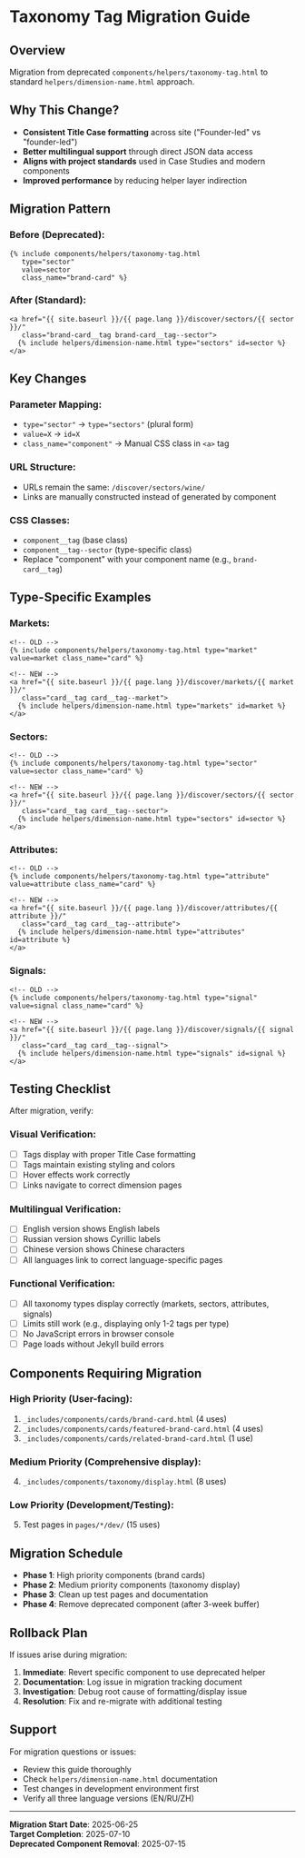 # Taxonomy Tag Migration Guide

## Overview
Migration from deprecated `components/helpers/taxonomy-tag.html` to standard `helpers/dimension-name.html` approach.

## Why This Change?
- **Consistent Title Case formatting** across site ("Founder-led" vs "founder-led")
- **Better multilingual support** through direct JSON data access
- **Aligns with project standards** used in Case Studies and modern components
- **Improved performance** by reducing helper layer indirection

## Migration Pattern

### **Before (Deprecated):**
```liquid
{% include components/helpers/taxonomy-tag.html
   type="sector"
   value=sector
   class_name="brand-card" %}
```

### **After (Standard):**
```liquid
<a href="{{ site.baseurl }}/{{ page.lang }}/discover/sectors/{{ sector }}/" 
   class="brand-card__tag brand-card__tag--sector">
  {% include helpers/dimension-name.html type="sectors" id=sector %}
</a>
```

## Key Changes

### **Parameter Mapping:**
- `type="sector"` → `type="sectors"` (plural form)
- `value=X` → `id=X` 
- `class_name="component"` → Manual CSS class in `<a>` tag

### **URL Structure:**
- URLs remain the same: `/discover/sectors/wine/`
- Links are manually constructed instead of generated by component

### **CSS Classes:**
- `component__tag` (base class)
- `component__tag--sector` (type-specific class)
- Replace "component" with your component name (e.g., `brand-card__tag`)

## Type-Specific Examples

### **Markets:**
```liquid
<!-- OLD -->
{% include components/helpers/taxonomy-tag.html type="market" value=market class_name="card" %}

<!-- NEW -->
<a href="{{ site.baseurl }}/{{ page.lang }}/discover/markets/{{ market }}/" 
   class="card__tag card__tag--market">
  {% include helpers/dimension-name.html type="markets" id=market %}
</a>
```

### **Sectors:**
```liquid
<!-- OLD -->
{% include components/helpers/taxonomy-tag.html type="sector" value=sector class_name="card" %}

<!-- NEW -->
<a href="{{ site.baseurl }}/{{ page.lang }}/discover/sectors/{{ sector }}/" 
   class="card__tag card__tag--sector">
  {% include helpers/dimension-name.html type="sectors" id=sector %}
</a>
```

### **Attributes:**
```liquid
<!-- OLD -->
{% include components/helpers/taxonomy-tag.html type="attribute" value=attribute class_name="card" %}

<!-- NEW -->
<a href="{{ site.baseurl }}/{{ page.lang }}/discover/attributes/{{ attribute }}/" 
   class="card__tag card__tag--attribute">
  {% include helpers/dimension-name.html type="attributes" id=attribute %}
</a>
```

### **Signals:**
```liquid
<!-- OLD -->
{% include components/helpers/taxonomy-tag.html type="signal" value=signal class_name="card" %}

<!-- NEW -->
<a href="{{ site.baseurl }}/{{ page.lang }}/discover/signals/{{ signal }}/" 
   class="card__tag card__tag--signal">
  {% include helpers/dimension-name.html type="signals" id=signal %}
</a>
```

## Testing Checklist

After migration, verify:

### **Visual Verification:**
- [ ] Tags display with proper Title Case formatting
- [ ] Tags maintain existing styling and colors
- [ ] Hover effects work correctly
- [ ] Links navigate to correct dimension pages

### **Multilingual Verification:**
- [ ] English version shows English labels
- [ ] Russian version shows Cyrillic labels  
- [ ] Chinese version shows Chinese characters
- [ ] All languages link to correct language-specific pages

### **Functional Verification:**
- [ ] All taxonomy types display correctly (markets, sectors, attributes, signals)
- [ ] Limits still work (e.g., displaying only 1-2 tags per type)
- [ ] No JavaScript errors in browser console
- [ ] Page loads without Jekyll build errors

## Components Requiring Migration

### **High Priority (User-facing):**
1. `_includes/components/cards/brand-card.html` (4 uses)
2. `_includes/components/cards/featured-brand-card.html` (4 uses)  
3. `_includes/components/cards/related-brand-card.html` (1 use)

### **Medium Priority (Comprehensive display):**
4. `_includes/components/taxonomy/display.html` (8 uses)

### **Low Priority (Development/Testing):**
5. Test pages in `pages/*/dev/` (15 uses)

## Migration Schedule

- **Phase 1**: High priority components (brand cards)
- **Phase 2**: Medium priority components (taxonomy display)
- **Phase 3**: Clean up test pages and documentation
- **Phase 4**: Remove deprecated component (after 3-week buffer)

## Rollback Plan

If issues arise during migration:

1. **Immediate**: Revert specific component to use deprecated helper
2. **Documentation**: Log issue in migration tracking document
3. **Investigation**: Debug root cause of formatting/display issue
4. **Resolution**: Fix and re-migrate with additional testing

## Support

For migration questions or issues:
- Review this guide thoroughly
- Check `helpers/dimension-name.html` documentation
- Test changes in development environment first
- Verify all three language versions (EN/RU/ZH)

---

**Migration Start Date**: 2025-06-25  
**Target Completion**: 2025-07-10  
**Deprecated Component Removal**: 2025-07-15